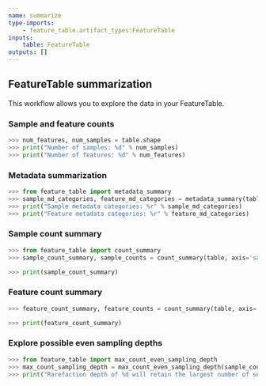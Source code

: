 ```yaml
---
name: summarize
type-imports:
    - feature_table.artifact_types:FeatureTable
inputs:
    table: FeatureTable
outputs: []    
---
```

## FeatureTable summarization

This workflow allows you to explore the data in your FeatureTable.

### Sample and feature counts

```python
>>> num_features, num_samples = table.shape
>>> print("Number of samples: %d" % num_samples)
>>> print("Number of features: %d" % num_features)
```

### Metadata summarization

```python
>>> from feature_table import metadata_summary
>>> sample_md_categories, feature_md_categories = metadata_summary(table)
>>> print("Sample metadata categories: %r" % sample_md_categories)
>>> print("Feature metadata categories: %r" % feature_md_categories)
```

### Sample count summary

```python
>>> from feature_table import count_summary
>>> sample_count_summary, sample_counts = count_summary(table, axis='sample')
```

```python
>>> print(sample_count_summary)
```

### Feature count summary

```python
>>> feature_count_summary, feature_counts = count_summary(table, axis='observation')
```

```python
>>> print(feature_count_summary)
```

### Explore possible even sampling depths

```python
>>> from feature_table import max_count_even_sampling_depth
>>> max_count_sampling_depth = max_count_even_sampling_depth(sample_counts)
>>> print("Rarefaction depth of %d will retain the largest number of sequences." % max_count_sampling_depth)
```
